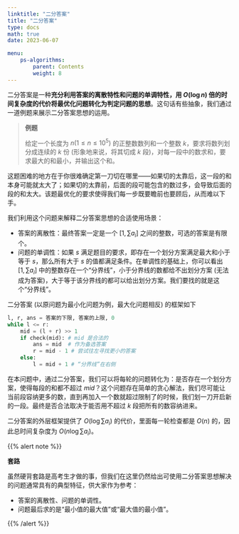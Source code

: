 ```yaml
---
linktitle: "二分答案"
title: "二分答案"
type: docs
math: true
date: 2023-06-07

menu:
    ps-algorithms:
        parent: Contents
        weight: 8
---
```


二分答案是一种**充分利用答案的离散特性和问题的单调特性，用 $O(\log n)$ 倍的时间复杂度的代价将最优化问题转化为判定问题的思想**。这句话有些抽象，我们通过一道例题来展示二分答案思想的运用。

> **例题**
>
> 给定一个长度为 $n(1\leq n\leq 10^5)$ 的正整数数列和一个整数 $k$，要求将数列划分成连续的 $k$ 份 (形象地来说，将其切成 $k$ 段)，对每一段中的数求和，要求最大的和最小，并输出这个和。

这题困难的地方在于你很难确定第一刀切在哪里——如果切的太靠后，这一段的和本身可能就太大了；如果切的太靠前，后面的段可能包含的数过多，会导致后面的段的和太大。该题最优化的要求使得我们每一步既要瞻前也要顾后，从而难以下手。

我们利用这个问题来解释二分答案思想的合适使用场景：
* 答案的离散性：最终答案一定是一个 $[1, \sum a_i]$ 之间的整数，可选的答案是有限个。
* 问题的单调性：如果 $s$ 满足题目的要求，即存在一个划分方案满足最大和小于等于 $s$，那么所有大于 $s$ 的值都满足条件。在单调性的基础上，你可以看出 $[1, \sum a_i]$ 中的整数存在一个“分界线”，小于分界线的数都给不出划分方案 (无法成为答案)，大于等于该分界线的都可以给出划分方案。我们要找的就是这个“分界线”。

二分答案 (以原问题为最小化问题为例，最大化问题相反) 的框架如下

```python
l, r, ans = 答案的下限, 答案的上限, 0
while l <= r:
    mid = (l + r) >> 1
    if check(mid): # mid 是合法的 
        ans = mid  # 作为备选答案
        r = mid - 1 # 尝试往左寻找更小的答案
    else:
        l = mid + 1 # “分界线”在右侧
```

在本问题中，通过二分答案，我们可以将每轮的问题转化为：是否存在一个划分方案，使得每段的和都不超过 $mid$？这个问题存在简单的贪心解法，我们尽可能让当前段容纳更多的数，直到再加入一个数就超过限制了的时候，我们划一刀开启新的一段。最终是否合法取决于能否用不超过 $k$ 段把所有的数容纳进来。

二分答案的外层框架提供了 $O(\log \sum a_i)$ 的代价，里面每一轮检查都是 $O(n)$ 的，因此总时间复杂度为 $O(n\log \sum a_i)$。

{{% alert note %}}

**套路**

虽然硬背套路是高考生才做的事，但我们在这里仍然给出可使用二分答案思想解决的问题通常具有的典型特征，供大家作为参考：
* 答案的离散性、问题的单调性。
* 问题最后求的是“最小值的最大值”或“最大值的最小值”。

{{% /alert %}}